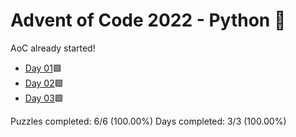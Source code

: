 # Advent of Code 2022 - Python 🐍

AoC already started!

* [Day 01](Day01)🟩
* [Day 02](Day02)🟩
* [Day 03](Day03)🟩

Puzzles completed: 6/6 (100.00%)
Days completed: 3/3 (100.00%)
